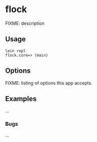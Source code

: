 # flock

FIXME: description

## Usage

    lein repl
    flock.core=> (main)

## Options

FIXME: listing of options this app accepts.

## Examples

...

### Bugs

...



